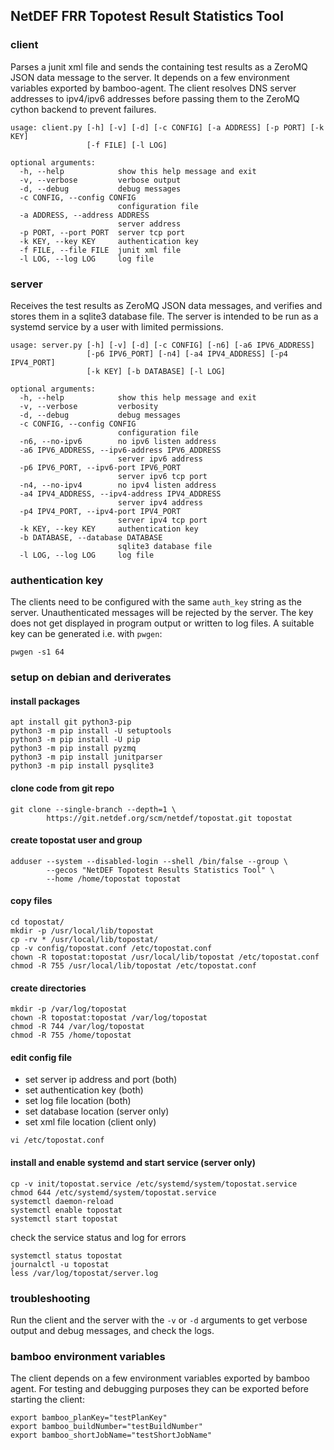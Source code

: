 ## NetDEF FRR Topotest Result Statistics Tool

### client
Parses a junit xml file and sends the containing test results as a ZeroMQ JSON
data message to the server. It depends on a few environment variables exported
by bamboo-agent. The client resolves DNS server addresses to ipv4/ipv6 addresses
before passing them to the ZeroMQ cython backend to prevent failures.
```
usage: client.py [-h] [-v] [-d] [-c CONFIG] [-a ADDRESS] [-p PORT] [-k KEY]
                 [-f FILE] [-l LOG]

optional arguments:
  -h, --help            show this help message and exit
  -v, --verbose         verbose output
  -d, --debug           debug messages
  -c CONFIG, --config CONFIG
                        configuration file
  -a ADDRESS, --address ADDRESS
                        server address
  -p PORT, --port PORT  server tcp port
  -k KEY, --key KEY     authentication key
  -f FILE, --file FILE  junit xml file
  -l LOG, --log LOG     log file
```


### server
Receives the test results as ZeroMQ JSON data messages, and verifies and stores
them in a sqlite3 database file. The server is intended to be run as a systemd
service by a user with limited permissions.
```
usage: server.py [-h] [-v] [-d] [-c CONFIG] [-n6] [-a6 IPV6_ADDRESS]
                 [-p6 IPV6_PORT] [-n4] [-a4 IPV4_ADDRESS] [-p4 IPV4_PORT]
                 [-k KEY] [-b DATABASE] [-l LOG]

optional arguments:
  -h, --help            show this help message and exit
  -v, --verbose         verbosity
  -d, --debug           debug messages
  -c CONFIG, --config CONFIG
                        configuration file
  -n6, --no-ipv6        no ipv6 listen address
  -a6 IPV6_ADDRESS, --ipv6-address IPV6_ADDRESS
                        server ipv6 address
  -p6 IPV6_PORT, --ipv6-port IPV6_PORT
                        server ipv6 tcp port
  -n4, --no-ipv4        no ipv4 listen address
  -a4 IPV4_ADDRESS, --ipv4-address IPV4_ADDRESS
                        server ipv4 address
  -p4 IPV4_PORT, --ipv4-port IPV4_PORT
                        server ipv4 tcp port
  -k KEY, --key KEY     authentication key
  -b DATABASE, --database DATABASE
                        sqlite3 database file
  -l LOG, --log LOG     log file
```


### authentication key
The clients need to be configured with the same ``auth_key`` string as the
server. Unauthenticated messages will be rejected by the server. The key does
not get displayed in program output or written to log files. A suitable key can
be generated i.e. with ``pwgen``:
```
pwgen -s1 64
```

### setup on debian and deriverates
#### install packages
```
apt install git python3-pip
python3 -m pip install -U setuptools
python3 -m pip install -U pip
python3 -m pip install pyzmq
python3 -m pip install junitparser
python3 -m pip install pysqlite3
```

#### clone code from git repo
```
git clone --single-branch --depth=1 \
        https://git.netdef.org/scm/netdef/topostat.git topostat
```

#### create topostat user and group
```
adduser --system --disabled-login --shell /bin/false --group \
        --gecos "NetDEF Topotest Results Statistics Tool" \
        --home /home/topostat topostat
```

#### copy files
```
cd topostat/
mkdir -p /usr/local/lib/topostat
cp -rv * /usr/local/lib/topostat/
cp -v config/topostat.conf /etc/topostat.conf
chown -R topostat:topostat /usr/local/lib/topostat /etc/topostat.conf
chmod -R 755 /usr/local/lib/topostat /etc/topostat.conf
```

#### create directories
```
mkdir -p /var/log/topostat
chown -R topostat:topostat /var/log/topostat
chmod -R 744 /var/log/topostat
chmod -R 755 /home/topostat
```

#### edit config file
* set server ip address and port (both)
* set authentication key (both)
* set log file location (both)
* set database location (server only)
* set xml file location (client only)
```
vi /etc/topostat.conf
```

#### install and enable systemd and start service (server only)
```
cp -v init/topostat.service /etc/systemd/system/topostat.service
chmod 644 /etc/systemd/system/topostat.service
systemctl daemon-reload
systemctl enable topostat
systemctl start topostat
```

check the service status and log for errors
```
systemctl status topostat
journalctl -u topostat
less /var/log/topostat/server.log
```


### troubleshooting
Run the client and the server with the ``-v`` or ``-d`` arguments to get verbose
output and debug messages, and check the logs.


### bamboo environment variables
The client depends on a few environment variables exported by bamboo agent. For
testing and debugging purposes they can be exported before starting the client:
```
export bamboo_planKey="testPlanKey"
export bamboo_buildNumber="testBuildNumber"
export bamboo_shortJobName="testShortJobName"
```
